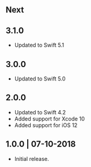 ## Next

## 3.1.0

- Updated to Swift 5.1

## 3.0.0

- Updated to Swift 5.0

## 2.0.0

- Updated to Swift 4.2
- Added support for Xcode 10
- Added support for iOS 12

## 1.0.0 | 07-10-2018

- Initial release.
